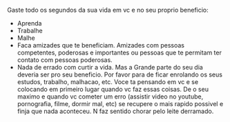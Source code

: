 
Gaste todo os segundos da sua vida em vc e no seu proprio beneficio:

* Aprenda
* Trabalhe
* Malhe
* Faca amizades que te beneficiam. Amizades com pessoas competentes, poderosas e importantes ou pessoas que te permitam ter contato com pessoas poderosas.
* Nada de errado com curtir a vida. Mas a Grande parte do seu dia deveria ser pro seu beneficio. Por favor para de ficar enrolando os seus estudos, trabalho, malhacao, etc. Voce ta pensando em vc e se colocando em primeiro lugar quando vc faz essas coisas. De o seu maximo e quando vc cometer um erro (assistir video no youtube, pornografia, filme, dormir mal, etc) se recupere o mais rapido possivel e finja que nada aconteceu. N faz sentido chorar pelo leite derramado.